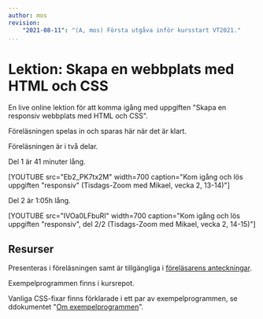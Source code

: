 ```yaml
---
author: mos
revision:
    "2021-08-11": "(A, mos) Första utgåva inför kursstart VT2021."
...
```

Lektion: Skapa en webbplats med HTML och CSS
====================

En live online lektion för att komma igång med uppgiften "Skapa en responsiv webbplats med HTML och CSS".

Föreläsningen spelas in och sparas här när det är klart.

Föreläsningen är i två delar.

Del 1 är 41 minuter lång.

[YOUTUBE src="Eb2_PK7tx2M" width=700 caption="Kom igång och lös uppgiften "responsiv" (Tisdags-Zoom med Mikael, vecka 2, 13-14)"]

Del 2 är 1:05h lång.

[YOUTUBE src="IVOa0LFbuRI" width=700 caption="Kom igång och lös uppgiften "responsiv", del 2/2 (Tisdags-Zoom med Mikael, vecka 2, 14-15)"]



Resurser
------------------------

Presenteras i föreläsningen samt är tillgängliga i [föreläsarens anteckningar](https://github.com/dbwebb-se/webtec/tree/main/docs/session/S02-report-website).

Exempelprogrammen finns i kursrepot.

Vanliga CSS-fixar finns förklarade i ett par av exempelprogrammen, se ddokumentet "[Om exempelprogrammen](https://github.com/dbwebb-se/webtec/blob/main/example/css/README.md)".
